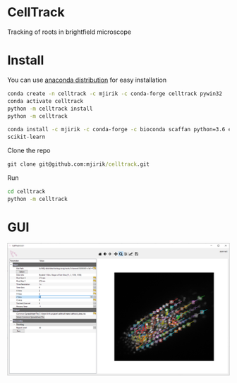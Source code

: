 # CellTrack
Tracking of roots in brightfield microscope


# Install 

You can use [anaconda distribution](https://docs.conda.io/en/latest/miniconda.html)
for easy installation 

```bash
conda create -n celltrack -c mjirik -c conda-forge celltrack pywin32
conda activate celltrack
python -m celltrack install
python -m celltrack
```

```bash
conda install -c mjirik -c conda-forge -c bioconda scaffan python=3.6 exsu
scikit-learn
```

Clone the repo

```cmd
git clone git@github.com:mjirik/celltrack.git
```

Run

```cmd
cd celltrack
python -m celltrack
```

# GUI
![graphics](docs/graphics/screenshot_gui03.png)
